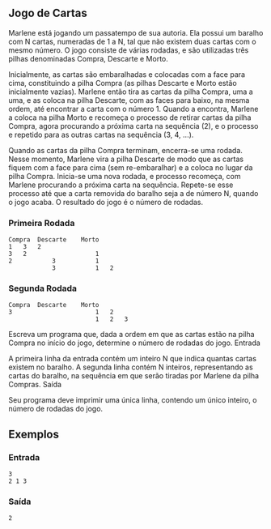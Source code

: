 ## Jogo de Cartas

Marlene está jogando um passatempo de sua autoria. Ela possui um baralho com N cartas, numeradas de 1 a N, tal que não existem duas cartas com o mesmo número. O jogo consiste de várias rodadas, e são utilizadas três pilhas denominadas Compra, Descarte e Morto.

Inicialmente, as cartas são embaralhadas e colocadas com a face para cima, constituindo a pilha Compra (as pilhas Descarte e Morto estão inicialmente vazias). Marlene então tira as cartas da pilha Compra, uma a uma, e as coloca na pilha Descarte, com as faces para baixo, na mesma ordem, até encontrar a carta com o número 1. Quando a encontra, Marlene a coloca na pilha Morto e recomeça o processo de retirar cartas da pilha Compra, agora procurando a próxima carta na sequência (2), e o processo e repetido para as outras cartas na sequência (3, 4, ...).

Quando as cartas da pilha Compra terminam, encerra-se uma rodada. Nesse momento, Marlene vira a pilha Descarte de modo que as cartas fiquem com a face para cima (sem re-embaralhar) e a coloca no lugar da pilha Compra. Inicia-se uma nova rodada, e processo recomeça, com Marlene procurando a próxima carta na sequência. Repete-se esse processo até que a carta removida do baralho seja a de número N, quando o jogo acaba. O resultado do jogo é o número de rodadas.

### Primeira Rodada

    Compra	Descarte	Morto
    1	3	2
    3	2					1
    2			3			1
                3			1	2

### Segunda Rodada

    Compra	Descarte	Morto
    3						1	2
                            1	2	3

Escreva um programa que, dada a ordem em que as cartas estão na pilha Compra no início do jogo, determine o número de rodadas do jogo.
Entrada

A primeira linha da entrada contém um inteiro N que indica quantas cartas existem no baralho. A segunda linha contém N inteiros, representando as cartas do baralho, na sequência em que serão tiradas por Marlene da pilha Compras.
Saída

Seu programa deve imprimir uma única linha, contendo um único inteiro, o número de rodadas do jogo.

## Exemplos

### Entrada

    3
    2 1 3

### Saída

    2
